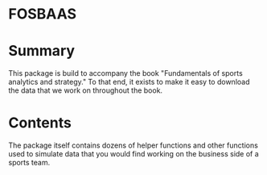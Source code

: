# FOSBAAS


# Summary

This package is build to accompany the book "Fundamentals of sports analytics and strategy." To that end, it exists to make it easy to download the data that we work on throughout the book. 

# Contents

The package itself contains dozens of helper functions and other functions used to simulate data that you would find working on the business side of a sports team. 
